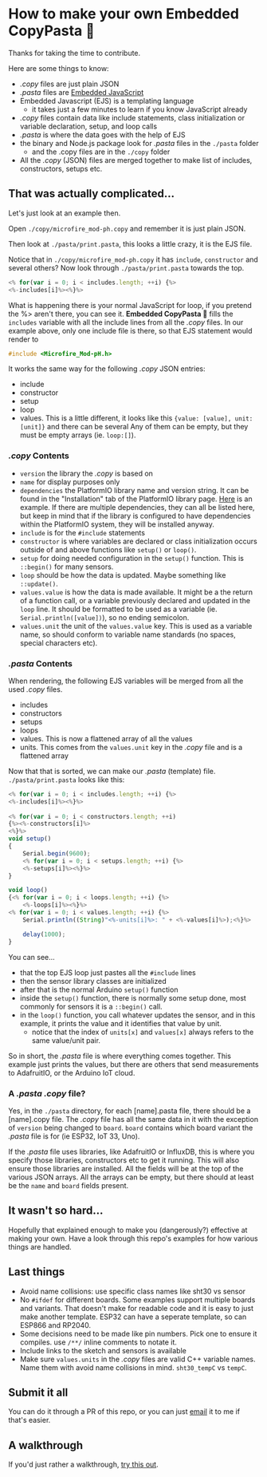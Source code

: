 # How to make your own Embedded CopyPasta 🍝
Thanks for taking the time to contribute. 

Here are some things to know:
- *.copy* files are just plain JSON
- *.pasta* files are [Embedded JavaScript](https://ejs.co/)
- Embedded Javascript (EJS) is a templating language
    - it takes just a few minutes to learn if you know JavaScript already
- *.copy* files contain data like include statements, class initialization or variable declaration, setup, and loop calls
- *.pasta* is where the data goes with the help of EJS
- the binary and Node.js package look for *.pasta* files in the `./pasta` folder
    - and the .copy files are in the `./copy` folder
- All the *.copy* (JSON) files are merged together to make list of includes, constructors, setups etc. 

## That was actually complicated...
Let's just look at an example then.

Open `./copy/microfire_mod-ph.copy` and remember it is just plain JSON. 

Then look at `./pasta/print.pasta`, this looks a little crazy, it is the EJS file. 

Notice that in `./copy/microfire_mod-ph.copy` it has `include`, `constructor` and several others? Now look through `./pasta/print.pasta` towards the top. 

```js
<% for(var i = 0; i < includes.length; ++i) {%>
<%-includes[i]%><%}%>
```

What is happening there is your normal JavaScript for loop, if you pretend the %> aren't there, you can see it. **Embedded CopyPasta 🍝** fills the `includes` variable with all the include lines from all the *.copy* files. In our example above, only one include file is there, so that EJS statement would render to

```cpp
#include <Microfire_Mod-pH.h>
```

It works the same way for the following *.copy* JSON entries:
- include
- constructor
- setup
- loop
- values. This is a little different, it looks like this `{value: [value], unit: [unit]}` and there can be several 
Any of them can be empty, but they must be empty arrays (ie. `loop:[]`).

### *.copy* Contents
- `version` the library the *.copy* is based on
- `name` for display purposes only
- `dependencies` the PlatformIO library name and version string. It can be found in the "Installation" tab of the PlatformIO library page. [Here](https://registry.platformio.org/libraries/microfire/Microfire%20Mod-pH/installation) is an example. If there are multiple dependencies, they can all be listed here, but keep in mind that if the library is configured to have dependencies within the PlatformIO system, they will be installed anyway. 
- `include` is for the `#include` statements
- `constructor` is where variables are declared or class initialization occurs outside of and above functions like `setup()` or `loop()`.
- `setup` for doing needed configuration in the `setup()` function. This is  `::begin()` for many sensors.
- `loop` should be how the data is updated. Maybe something like `::update()`. 
- `values.value` is how the data is made available. It might be a the return of a function call, or a variable previously declared and updated in the `loop` line. It should be formatted to be used as a variable (ie. `Serial.println([value])`), so no ending semicolon. 
- `values.unit` the unit of the `values.value` key. This is used as a variable name, so should conform to variable name standards (no spaces, special characters etc). 

### *.pasta* Contents
When rendering, the following EJS variables will be merged from all the used *.copy* files.
- includes
- constructors
- setups
- loops
- values. This is now a flattened array of all the values
- units. This comes from the `values.unit` key in the *.copy* file and is a flattened array

Now that that is sorted, we can make our *.pasta* (template) file. `./pasta/print.pasta` looks like this:

```js
<% for(var i = 0; i < includes.length; ++i) {%>
<%-includes[i]%><%}%>
    
<% for(var i = 0; i < constructors.length; ++i) 
{%><%-constructors[i]%>
<%}%>
void setup()
{
    Serial.begin(9600);
    <% for(var i = 0; i < setups.length; ++i) {%>
    <%-setups[i]%><%}%>
}

void loop()
{<% for(var i = 0; i < loops.length; ++i) {%>
    <%-loops[i]%><%}%>
<% for(var i = 0; i < values.length; ++i) {%>
    Serial.println((String)"<%-units[i]%>: " + <%-values[i]%>);<%}%>

    delay(1000);
}
```

You can see...
- that the top EJS loop just pastes all the `#include` lines
- then the sensor library classes are initialized
- after that is the normal Arduino `setup()` function
- inside the `setup()` function, there is normally some setup done, most commonly for sensors it is a `::begin()` call. 
- in the `loop()` function, you call whatever updates the sensor, and in this example, it prints the value and it identifies that value by unit. 
    - notice that the index of `units[x]` and `values[x]` always refers to the same value/unit pair. 

So in short, the *.pasta* file is where everything comes together. This example just prints the values, but there are others that send measurements to AdafruitIO, or the Arduino IoT cloud. 

### A *.pasta* *.copy* file?
Yes, in the `./pasta` directory, for each [name].pasta file, there should be a [name].copy file. The *.copy*  file has all the same data in it with the exception of `version` being changed to `board`. `board` contains which board variant the *.pasta* file is for (ie ESP32, IoT 33, Uno). 

If the *.pasta* file uses libraries, like AdafruitIO or InfluxDB, this is where you specify those libraries, constructors etc to get it running. This will also ensure those libraries are installed. All the fields will be at the top of the various JSON arrays. All the arrays can be empty, but there should at least be the `name` and `board` fields present. 

## It wasn't so hard...
Hopefully that explained enough to make you (dangerously?) effective at making your own. Have a look through this repo's examples for how various things are handled. 

## Last things
- Avoid name collisions: use specific class names like sht30 vs sensor
- No `#ifdef` for different boards. Some examples support multiple boards and variants. That doesn't make for readable code and it is easy to just make another template. ESP32 can have a seperate template, so can ESP866 and RP2040.
- Some decisions need to be made like pin numbers. Pick one to ensure it compiles. use `/**/` inline comments to notate it. 
- Include links to the sketch and sensors is available
- Make sure `values.units` in the *.copy* files are valid C++ variable names. Name them with avoid name collisions in mind. `sht30_tempC` vs `tempC`. 

## Submit it all
You can do it through a PR of this repo, or you can just [email](mailto:justin@microfire.co) it to me if that's easier. 

## A walkthrough
If you'd just rather a walkthrough, [try this out](WALKTHROUGH.md). 